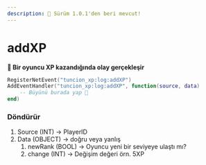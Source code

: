 ```yaml
---
description: 🔧 Sürüm 1.0.1'den beri mevcut!
---
```


# addXP

**📢 Bir oyuncu XP kazandığında olay gerçekleşir**

```lua
RegisterNetEvent("tuncion_xp:log:addXP")
AddEventHandler("tuncion_xp:log:addXP", function(source, data)
    -- Büyünü burada yap 💫
end)
```

### Döndürür

1. Source <span className="color-blue">(INT)</span> <span className="color-orange">-> PlayerID</span>
2. Data <span className="color-blue">(OBJECT)</span> <span className="color-orange">-> doğru veya yanlış</span>
   1. newRank <span className="color-blue">(BOOL)</span> <span className="color-orange">-> Oyuncu yeni bir seviyeye ulaştı mı?</span>
   2. change <span className="color-blue">(INT)</span> <span className="color-orange">-> Değişim değeri örn. 5XP</span>
